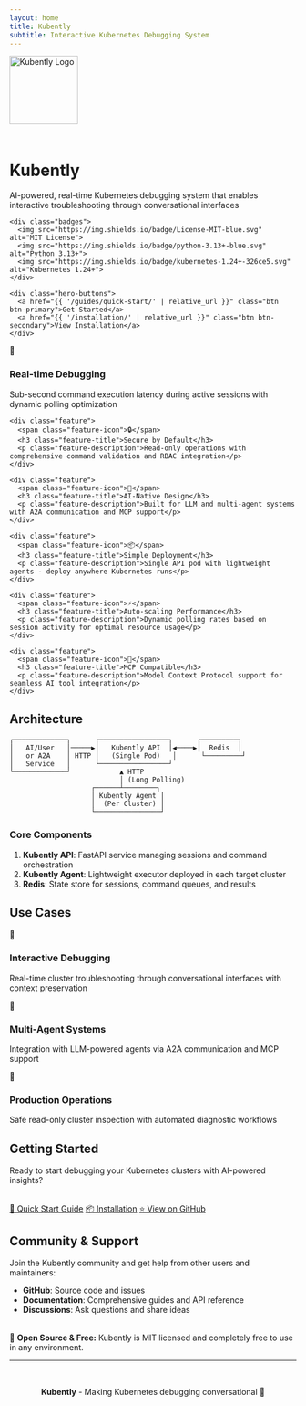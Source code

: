 ```yaml
---
layout: home
title: Kubently
subtitle: Interactive Kubernetes Debugging System
---
```


<div class="hero">
  <div class="hero-content">
    <img src="{{ site.logo | relative_url }}" alt="Kubently Logo" style="height: 120px; margin-bottom: 1.5rem;">
    <h1 class="hero-title">Kubently</h1>
    <p class="hero-subtitle">AI-powered, real-time Kubernetes debugging system that enables interactive troubleshooting through conversational interfaces</p>
    
    <div class="badges">
      <img src="https://img.shields.io/badge/License-MIT-blue.svg" alt="MIT License">
      <img src="https://img.shields.io/badge/python-3.13+-blue.svg" alt="Python 3.13+">
      <img src="https://img.shields.io/badge/kubernetes-1.24+-326ce5.svg" alt="Kubernetes 1.24+">
    </div>
    
    <div class="hero-buttons">
      <a href="{{ '/guides/quick-start/' | relative_url }}" class="btn btn-primary">Get Started</a>
      <a href="{{ '/installation/' | relative_url }}" class="btn btn-secondary">View Installation</a>
    </div>
  </div>
</div>

<div class="wrapper">
  <div class="features">
    <div class="feature">
      <span class="feature-icon">🚀</span>
      <h3 class="feature-title">Real-time Debugging</h3>
      <p class="feature-description">Sub-second command execution latency during active sessions with dynamic polling optimization</p>
    </div>
    
    <div class="feature">
      <span class="feature-icon">🔒</span>
      <h3 class="feature-title">Secure by Default</h3>
      <p class="feature-description">Read-only operations with comprehensive command validation and RBAC integration</p>
    </div>
    
    <div class="feature">
      <span class="feature-icon">🤖</span>
      <h3 class="feature-title">AI-Native Design</h3>
      <p class="feature-description">Built for LLM and multi-agent systems with A2A communication and MCP support</p>
    </div>
    
    <div class="feature">
      <span class="feature-icon">📦</span>
      <h3 class="feature-title">Simple Deployment</h3>
      <p class="feature-description">Single API pod with lightweight agents - deploy anywhere Kubernetes runs</p>
    </div>
    
    <div class="feature">
      <span class="feature-icon">⚡</span>
      <h3 class="feature-title">Auto-scaling Performance</h3>
      <p class="feature-description">Dynamic polling rates based on session activity for optimal resource usage</p>
    </div>
    
    <div class="feature">
      <span class="feature-icon">🔌</span>
      <h3 class="feature-title">MCP Compatible</h3>
      <p class="feature-description">Model Context Protocol support for seamless AI tool integration</p>
    </div>
  </div>
</div>

## Architecture

<div class="architecture-diagram">
  <pre><code>┌─────────────┐      ┌─────────────────┐      ┌─────────┐
│   AI/User   │─────▶│   Kubently API  │◀────▶│  Redis  │
│   or A2A    │ HTTP │   (Single Pod)   │      └─────────┘
│   Service   │      └─────────────────┘
└─────────────┘            ▲ HTTP
                           │ (Long Polling)
                    ┌──────┴────────┐
                    │ Kubently Agent │
                    │  (Per Cluster) │
                    └────────────────┘</code></pre>
</div>

### Core Components

1. **Kubently API**: FastAPI service managing sessions and command orchestration
2. **Kubently Agent**: Lightweight executor deployed in each target cluster  
3. **Redis**: State store for sessions, command queues, and results

## Use Cases

<div class="features">
  <div class="feature">
    <span class="feature-icon">💬</span>
    <h3 class="feature-title">Interactive Debugging</h3>
    <p class="feature-description">Real-time cluster troubleshooting through conversational interfaces with context preservation</p>
  </div>
  
  <div class="feature">
    <span class="feature-icon">🤖</span>
    <h3 class="feature-title">Multi-Agent Systems</h3>
    <p class="feature-description">Integration with LLM-powered agents via A2A communication and MCP support</p>
  </div>
  
  <div class="feature">
    <span class="feature-icon">🏢</span>
    <h3 class="feature-title">Production Operations</h3>
    <p class="feature-description">Safe read-only cluster inspection with automated diagnostic workflows</p>
  </div>
</div>

## Getting Started

Ready to start debugging your Kubernetes clusters with AI-powered insights?

<div class="hero-buttons" style="margin-top: 2rem;">
  <a href="{{ '/guides/quick-start/' | relative_url }}" class="btn btn-primary">🚀 Quick Start Guide</a>
  <a href="{{ '/installation/' | relative_url }}" class="btn btn-secondary">📦 Installation</a>
  <a href="https://github.com/your-org/kubently" class="btn btn-secondary">⭐ View on GitHub</a>
</div>

## Community & Support  

Join the Kubently community and get help from other users and maintainers:

- **GitHub**: Source code and issues
- **Documentation**: Comprehensive guides and API reference
- **Discussions**: Ask questions and share ideas

<div class="alert alert-success" style="margin-top: 2rem;">
  🎉 <strong>Open Source & Free:</strong> Kubently is MIT licensed and completely free to use in any environment.
</div>

---

<div style="text-align: center; padding: 2rem 0; color: var(--medium-gray);">
  <strong>Kubently</strong> - Making Kubernetes debugging conversational 🚀
</div>
